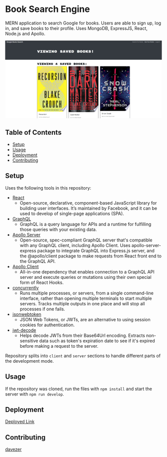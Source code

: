 # Book Search Engine

MERN application to search Google for books. Users are able to sign up, log in, and save books to their profile. Uses MongoDB, ExpressJS, React, Node.js and Apollo.

![Screenshot](./assets/booksearch.jpg)

## Table of Contents

* [Setup](#setup)
* [Usage](#usage)
* [Deployment](#deployment)
* [Contributing](#contributing)


## Setup

Uses the following tools in this repository:

- [React](https://reactjs.org/)
  - Open-source, declarative, component-based JavaScript library for building user interfaces. It’s maintained by Facebook, and it can be used to develop of single-page applications (SPA).
- [GraphQL](https://graphql.org/)
  - GraphQL is a query language for APIs and a runtime for fulfilling those queries with your existing data.
- [Apollo Server](https://www.apollographql.com/docs/apollo-server/)
  - Open-source, spec-compliant GraphQL server that's compatible with any GraphQL client, including Apollo Client. Uses apollo-server-express package to integrate GraphQL into Express.js server, and the @apollo/client package to make requests from React front end to the GraphQL API.
- [Apollo Client](https://www.apollographql.com/docs/react/)
  - All-in-one dependency that enables connection to a GraphQL API server and execute queries or mutations using their own special form of React Hooks.
- [concurrently](https://graphql.org/)
  - Runs multiple processes, or servers, from a single command-line interface, rather than opening multiple terminals to start multiple servers. Tracks multiple outputs in one place and will stop all processes if one fails.
- [jsonwebtoken](https://graphql.org/)
  - JSON Web Tokens, or JWTs, are an alternative to using session cookies for authentication.
- [jwt-decode](https://graphql.org/)
  - Helps decode JWTs from their Base64Url encoding. Extracts non-sensitive data such as token's expiration date to see if it's expired before making a request to the server.

Repository splits into `client` and `server` sections to handle different parts of the development mode.

## Usage

If the repository was cloned, run the files with `npm install` and start the server with `npm run develop`.

## Deployment


[Deployed Link](https://secure-bayou-18374.herokuapp.com/saved)

## Contributing


[davezer](https://github.com/davezer)
